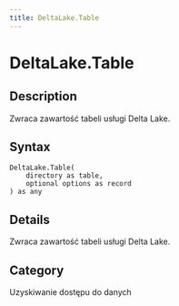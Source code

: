 ```yaml
---
title: DeltaLake.Table
---
```


# DeltaLake.Table


## Description

Zwraca zawartość tabeli usługi Delta Lake.


## Syntax

```powerquery
DeltaLake.Table(
    directory as table,
    optional options as record
) as any
```


## Details

Zwraca zawartość tabeli usługi Delta Lake.



## Category
Uzyskiwanie dostępu do danych

